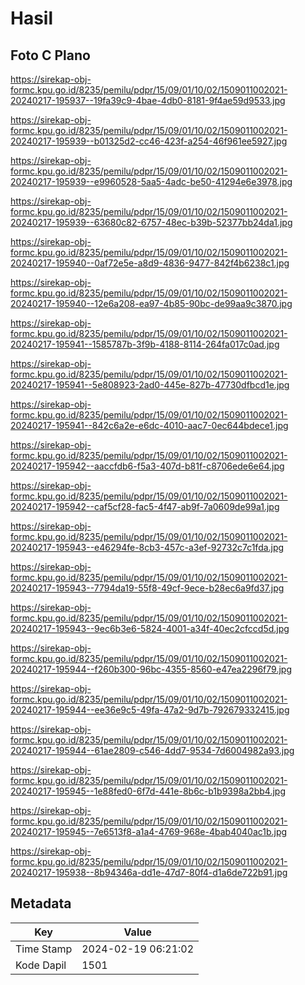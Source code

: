 # Hasil

## Foto C Plano

https://sirekap-obj-formc.kpu.go.id/8235/pemilu/pdpr/15/09/01/10/02/1509011002021-20240217-195937--19fa39c9-4bae-4db0-8181-9f4ae59d9533.jpg

https://sirekap-obj-formc.kpu.go.id/8235/pemilu/pdpr/15/09/01/10/02/1509011002021-20240217-195939--b01325d2-cc46-423f-a254-46f961ee5927.jpg

https://sirekap-obj-formc.kpu.go.id/8235/pemilu/pdpr/15/09/01/10/02/1509011002021-20240217-195939--e9960528-5aa5-4adc-be50-41294e6e3978.jpg

https://sirekap-obj-formc.kpu.go.id/8235/pemilu/pdpr/15/09/01/10/02/1509011002021-20240217-195939--63680c82-6757-48ec-b39b-52377bb24da1.jpg

https://sirekap-obj-formc.kpu.go.id/8235/pemilu/pdpr/15/09/01/10/02/1509011002021-20240217-195940--0af72e5e-a8d9-4836-9477-842f4b6238c1.jpg

https://sirekap-obj-formc.kpu.go.id/8235/pemilu/pdpr/15/09/01/10/02/1509011002021-20240217-195940--12e6a208-ea97-4b85-90bc-de99aa9c3870.jpg

https://sirekap-obj-formc.kpu.go.id/8235/pemilu/pdpr/15/09/01/10/02/1509011002021-20240217-195941--1585787b-3f9b-4188-8114-264fa017c0ad.jpg

https://sirekap-obj-formc.kpu.go.id/8235/pemilu/pdpr/15/09/01/10/02/1509011002021-20240217-195941--5e808923-2ad0-445e-827b-47730dfbcd1e.jpg

https://sirekap-obj-formc.kpu.go.id/8235/pemilu/pdpr/15/09/01/10/02/1509011002021-20240217-195941--842c6a2e-e6dc-4010-aac7-0ec644bdece1.jpg

https://sirekap-obj-formc.kpu.go.id/8235/pemilu/pdpr/15/09/01/10/02/1509011002021-20240217-195942--aaccfdb6-f5a3-407d-b81f-c8706ede6e64.jpg

https://sirekap-obj-formc.kpu.go.id/8235/pemilu/pdpr/15/09/01/10/02/1509011002021-20240217-195942--caf5cf28-fac5-4f47-ab9f-7a0609de99a1.jpg

https://sirekap-obj-formc.kpu.go.id/8235/pemilu/pdpr/15/09/01/10/02/1509011002021-20240217-195943--e46294fe-8cb3-457c-a3ef-92732c7c1fda.jpg

https://sirekap-obj-formc.kpu.go.id/8235/pemilu/pdpr/15/09/01/10/02/1509011002021-20240217-195943--7794da19-55f8-49cf-9ece-b28ec6a9fd37.jpg

https://sirekap-obj-formc.kpu.go.id/8235/pemilu/pdpr/15/09/01/10/02/1509011002021-20240217-195943--9ec6b3e6-5824-4001-a34f-40ec2cfccd5d.jpg

https://sirekap-obj-formc.kpu.go.id/8235/pemilu/pdpr/15/09/01/10/02/1509011002021-20240217-195944--f260b300-96bc-4355-8560-e47ea2296f79.jpg

https://sirekap-obj-formc.kpu.go.id/8235/pemilu/pdpr/15/09/01/10/02/1509011002021-20240217-195944--ee36e9c5-49fa-47a2-9d7b-792679332415.jpg

https://sirekap-obj-formc.kpu.go.id/8235/pemilu/pdpr/15/09/01/10/02/1509011002021-20240217-195944--61ae2809-c546-4dd7-9534-7d6004982a93.jpg

https://sirekap-obj-formc.kpu.go.id/8235/pemilu/pdpr/15/09/01/10/02/1509011002021-20240217-195945--1e88fed0-6f7d-441e-8b6c-b1b9398a2bb4.jpg

https://sirekap-obj-formc.kpu.go.id/8235/pemilu/pdpr/15/09/01/10/02/1509011002021-20240217-195945--7e6513f8-a1a4-4769-968e-4bab4040ac1b.jpg

https://sirekap-obj-formc.kpu.go.id/8235/pemilu/pdpr/15/09/01/10/02/1509011002021-20240217-195938--8b94346a-dd1e-47d7-80f4-d1a6de722b91.jpg


## Metadata

| Key        | Value               |
| ---------- | ------------------- |
| Time Stamp | 2024-02-19 06:21:02 |
| Kode Dapil | 1501                |



